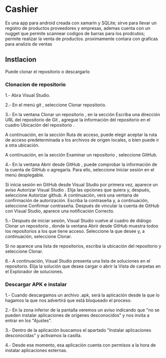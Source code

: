 # Cashier
Es una app para android creada con xamarin y SQLite; sirve para llevar un registro de productos proveedores y empresas, ademas cuenta con un nugget que permite scannear codigos de barras para los prodcutos; permite realizar la venta de productos. proximamente contara con graficas para analizis de ventas

## Instlacion ##
Puede clonar el repositorio o descargarlo
### Clonacion de repositorio ### 

1.- Abra Visual Studio.

2.- En el menú git , seleccione Clonar repositorio.

3.- En la ventana Clonar un repositorio , en la sección Escriba una dirección URL del repositorio de Git , agregue la información del repositorio en el cuadro Ubicación del repositorio .

A continuación, en la sección Ruta de acceso, puede elegir aceptar la ruta de acceso predeterminada a los archivos de origen locales, o bien puede ir a otra ubicación.

A continuación, en la sección Examinar un repositorio , seleccione GitHub.

4.- En la ventana Abrir desde GitHub , puede comprobar la información de la cuenta de GitHub o agregarla. Para ello, seleccione Iniciar sesión en el menú desplegable.

Si inicia sesión en GitHub desde Visual Studio por primera vez, aparece un aviso Autorizar Visual Studio . Elija las opciones que quiera y, después, seleccione Autorizar github.
A continuación, verá una ventana de confirmación de autorización. Escriba la contraseña y, a continuación, seleccione Confirmar contraseña.
Después de vincular la cuenta de GitHub con Visual Studio, aparece una notificación Correcto.

5.- Después de iniciar sesión, Visual Studio vuelve al cuadro de diálogo Clonar un repositorio , donde la ventana Abrir desde GitHub muestra todos los repositorios a los que tiene acceso. Seleccione la que desee y, a continuación, seleccione Clonar.

Si no aparece una lista de repositorios, escriba la ubicación del repositorio y seleccione Clonar.

6.- A continuación, Visual Studio presenta una lista de soluciones en el repositorio. Elija la solución que desea cargar o abrir la Vista de carpetas en el Explorador de soluciones.

### Descargar APK e instalar ###

1.- Cuando descargamos un archivo .apk, será la aplicación desde la que lo hagamos la que nos advertirá que está bloqueado el proceso.

2.- En la zona inferior de la pantalla veremos un aviso indicando que "no se pueden instalar aplicaciones de orígenes desconocidos" y nos invita a entrar en los "Ajustes".

3.- Dentro de la aplicación buscamos el apartado "Instalar aplicaciones desconocidas" y activamos la casilla.

4.- Desde ese momento, esa aplicación cuenta con permisos a la hora de instalar aplicaciones externas.

